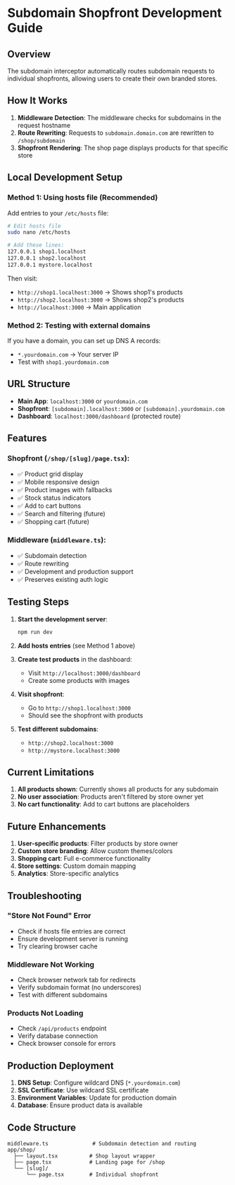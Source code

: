 # Subdomain Shopfront Development Guide

## Overview
The subdomain interceptor automatically routes subdomain requests to individual shopfronts, allowing users to create their own branded stores.

## How It Works

1. **Middleware Detection**: The middleware checks for subdomains in the request hostname
2. **Route Rewriting**: Requests to `subdomain.domain.com` are rewritten to `/shop/subdomain`
3. **Shopfront Rendering**: The shop page displays products for that specific store

## Local Development Setup

### Method 1: Using hosts file (Recommended)
Add entries to your `/etc/hosts` file:

```bash
# Edit hosts file
sudo nano /etc/hosts

# Add these lines:
127.0.0.1 shop1.localhost
127.0.0.1 shop2.localhost
127.0.0.1 mystore.localhost
```

Then visit:
- `http://shop1.localhost:3000` → Shows shop1's products
- `http://shop2.localhost:3000` → Shows shop2's products
- `http://localhost:3000` → Main application

### Method 2: Testing with external domains
If you have a domain, you can set up DNS A records:
- `*.yourdomain.com` → Your server IP
- Test with `shop1.yourdomain.com`

## URL Structure

- **Main App**: `localhost:3000` or `yourdomain.com`
- **Shopfront**: `[subdomain].localhost:3000` or `[subdomain].yourdomain.com`
- **Dashboard**: `localhost:3000/dashboard` (protected route)

## Features

### Shopfront (`/shop/[slug]/page.tsx`):
- ✅ Product grid display
- ✅ Mobile responsive design
- ✅ Product images with fallbacks
- ✅ Stock status indicators
- ✅ Add to cart buttons
- ✅ Search and filtering (future)
- ✅ Shopping cart (future)

### Middleware (`middleware.ts`):
- ✅ Subdomain detection
- ✅ Route rewriting
- ✅ Development and production support
- ✅ Preserves existing auth logic

## Testing Steps

1. **Start the development server**:
   ```bash
   npm run dev
   ```

2. **Add hosts entries** (see Method 1 above)

3. **Create test products** in the dashboard:
   - Visit `http://localhost:3000/dashboard`
   - Create some products with images

4. **Visit shopfront**:
   - Go to `http://shop1.localhost:3000`
   - Should see the shopfront with products

5. **Test different subdomains**:
   - `http://shop2.localhost:3000`
   - `http://mystore.localhost:3000`

## Current Limitations

1. **All products shown**: Currently shows all products for any subdomain
2. **No user association**: Products aren't filtered by store owner yet
3. **No cart functionality**: Add to cart buttons are placeholders

## Future Enhancements

1. **User-specific products**: Filter products by store owner
2. **Custom store branding**: Allow custom themes/colors
3. **Shopping cart**: Full e-commerce functionality
4. **Store settings**: Custom domain mapping
5. **Analytics**: Store-specific analytics

## Troubleshooting

### "Store Not Found" Error
- Check if hosts file entries are correct
- Ensure development server is running
- Try clearing browser cache

### Middleware Not Working
- Check browser network tab for redirects
- Verify subdomain format (no underscores)
- Test with different subdomains

### Products Not Loading
- Check `/api/products` endpoint
- Verify database connection
- Check browser console for errors

## Production Deployment

1. **DNS Setup**: Configure wildcard DNS (`*.yourdomain.com`)
2. **SSL Certificate**: Use wildcard SSL certificate
3. **Environment Variables**: Update for production domain
4. **Database**: Ensure product data is available

## Code Structure

```
middleware.ts              # Subdomain detection and routing
app/shop/
  ├── layout.tsx          # Shop layout wrapper
  ├── page.tsx            # Landing page for /shop
  └── [slug]/
      └── page.tsx        # Individual shopfront
```
